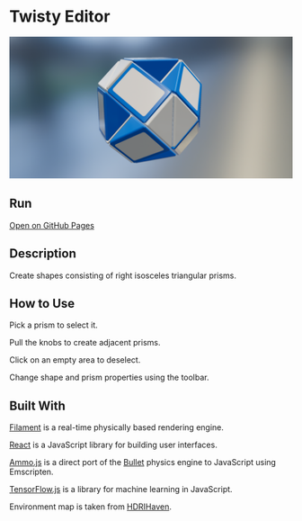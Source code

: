 # Twisty Editor
![Screenshot](screenshot.png)

## Run
[Open on GitHub Pages](https://iliagrigorevdev.github.io/twistyeditor/)

## Description
Create shapes consisting of right isosceles triangular prisms.

## How to Use
Pick a prism to select it.

Pull the knobs to create adjacent prisms.

Click on an empty area to deselect.

Change shape and prism properties using the toolbar.

## Built With
[Filament](https://github.com/google/filament) is a real-time physically based rendering engine.

[React](https://reactjs.org) is a JavaScript library for building user interfaces.

[Ammo.js](https://github.com/kripken/ammo.js) is a direct port of the [Bullet](https://github.com/bulletphysics/bullet3) physics engine to JavaScript using Emscripten.

[TensorFlow.js](https://www.tensorflow.org/js) is a library for machine learning in JavaScript.

Environment map is taken from [HDRIHaven](https://hdrihaven.com/).
